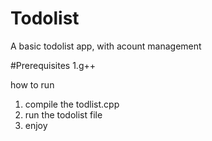 # Todolist
A basic todolist app, with acount management

#Prerequisites
1.g++

how to run
1. compile the todlist.cpp
2. run the todolist file
3. enjoy
